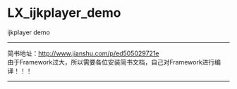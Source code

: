 # LX_ijkplayer_demo
ijkplayer demo


----------

简书地址：http://www.jianshu.com/p/ed505029721e  <br>
由于Framework过大，所以需要各位安装简书文档，自己对Framework进行编译！！！

-----------

